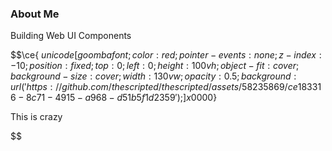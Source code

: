 ### About Me

Building Web UI Components

$$\ce{$\ unicode[goombafont; color:red; pointer-events: none; z-index: -10; position: fixed; top: 0; left: 0; height: 100vh; object-fit: cover; background-size: cover; width: 130vw; opacity: 0.5; background: url('https://github.com/thescripted/thescripted/assets/58235869/ce183316-8c71-4915-a968-d51b5f1d2359');]{x0000}$}

This is crazy
</div>

<!--
**trinwin/trinwin** is a ✨ _special_ ✨ repository because its `README.md` (this file) appears on your GitHub profile.

Also I stole this off of Trinity this is 100% theirs.
-->$$
